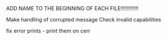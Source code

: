 
ADD NAME TO THE BEGINNING OF EACH FILE!!!!!!!!!!!!

Make handling of corrupted message
Check invalid capabilities


fix error prints - print them  on cerr
